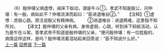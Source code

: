 　　（6）殷仲堪父病虚悸，闻床下蚁动，谓是牛斗①。孝武不知是殷公，问仲堪：有一殷，病如此不？仲堪流涕而起曰：“臣进退唯谷②。”
　　【注释】①虚悸：虑弱心跳。原注说殷父有精神病。
　　②进退唯谷：进退两难，这里指不知所对。
　　【译文】殷仲堪的父亲有病，身体虚弱，心跳，听到床下蚂蚁活动，认为是牛在斗架。晋孝武帝不知道是殷仲堪的父亲，“便问殷仲堪：有一位姓殷的，病情这样这样，是吗？殷仲堪流着泪站起来回答说：“臣不知说什么好。”
<br>[上一篇](34_5) [回卷首](34_0) [下一篇](34_7)
